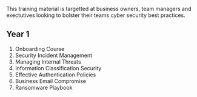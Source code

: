 
This training material is targetted at business owners, team managers and exectutives looking to bolster their teams cyber security best practices.

## Year 1

1. Onboarding Course
2. Security Incident Management
3. Managing Internal Threats
4. Information Classification Security
5. Effective Authentication Policies
6. Business Email Compromise
7. Ransomware Playbook